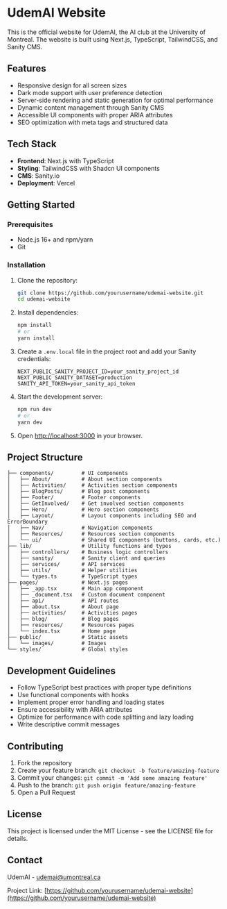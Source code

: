 # UdemAI Website

This is the official website for UdemAI, the AI club at the University of Montreal. The website is built using Next.js, TypeScript, TailwindCSS, and Sanity CMS.

## Features

- Responsive design for all screen sizes
- Dark mode support with user preference detection
- Server-side rendering and static generation for optimal performance
- Dynamic content management through Sanity CMS
- Accessible UI components with proper ARIA attributes
- SEO optimization with meta tags and structured data

## Tech Stack

- **Frontend**: Next.js with TypeScript
- **Styling**: TailwindCSS with Shadcn UI components
- **CMS**: Sanity.io
- **Deployment**: Vercel

## Getting Started

### Prerequisites

- Node.js 16+ and npm/yarn
- Git

### Installation

1. Clone the repository:
   ```bash
   git clone https://github.com/yourusername/udemai-website.git
   cd udemai-website
   ```

2. Install dependencies:
   ```bash
   npm install
   # or
   yarn install
   ```

3. Create a `.env.local` file in the project root and add your Sanity credentials:
   ```
   NEXT_PUBLIC_SANITY_PROJECT_ID=your_sanity_project_id
   NEXT_PUBLIC_SANITY_DATASET=production
   SANITY_API_TOKEN=your_sanity_api_token
   ```

4. Start the development server:
   ```bash
   npm run dev
   # or
   yarn dev
   ```

5. Open [http://localhost:3000](http://localhost:3000) in your browser.

## Project Structure

```
├── components/         # UI components
│   ├── About/          # About section components
│   ├── Activities/     # Activities section components
│   ├── BlogPosts/      # Blog post components
│   ├── Footer/         # Footer components
│   ├── GetInvolved/    # Get involved section components
│   ├── Hero/           # Hero section components
│   ├── Layout/         # Layout components including SEO and ErrorBoundary
│   ├── Nav/            # Navigation components
│   ├── Resources/      # Resources section components
│   └── ui/             # Shared UI components (buttons, cards, etc.)
├── lib/                # Utility functions and types
│   ├── controllers/    # Business logic controllers
│   ├── sanity/         # Sanity client and queries
│   ├── services/       # API services
│   ├── utils/          # Helper utilities
│   └── types.ts        # TypeScript types
├── pages/              # Next.js pages
│   ├── _app.tsx        # Main app component
│   ├── _document.tsx   # Custom document component
│   ├── api/            # API routes
│   ├── about.tsx       # About page
│   ├── activities/     # Activities pages
│   ├── blog/           # Blog pages
│   ├── resources/      # Resources pages
│   └── index.tsx       # Home page
├── public/             # Static assets
│   └── images/         # Images
└── styles/             # Global styles
```

## Development Guidelines

- Follow TypeScript best practices with proper type definitions
- Use functional components with hooks
- Implement proper error handling and loading states
- Ensure accessibility with ARIA attributes
- Optimize for performance with code splitting and lazy loading
- Write descriptive commit messages

## Contributing

1. Fork the repository
2. Create your feature branch: `git checkout -b feature/amazing-feature`
3. Commit your changes: `git commit -m 'Add some amazing feature'`
4. Push to the branch: `git push origin feature/amazing-feature`
5. Open a Pull Request

## License

This project is licensed under the MIT License - see the LICENSE file for details.

## Contact

UdemAI - [udemai@umontreal.ca](mailto:udemai@umontreal.ca)

Project Link: [https://github.com/yourusername/udemai-website](https://github.com/yourusername/udemai-website)
